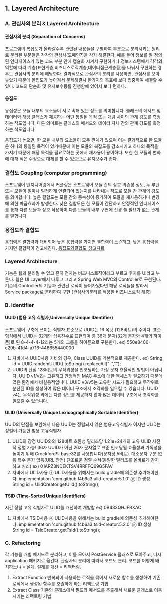 ## 1. Layered Architecture

### A. 관심사의 분리 & Layered Architecture

#### 관심사의 분리 (Separation of Concerns)
프로그램의 복잡도가 올라갈수록 관련된 내용들을 구별하여 부분으로 분리시키는 원리로 분리된 부분들은 각각의 관심사(도메인?)을 각자 해결한다.
예를 들어 정보를 잘 정의된 인터페이스가 있는 코드 부분 안에 캡슐화 시켜서 구현하거나
정보시스템에서 각각의 역할에 따라 계층(표현계층,비즈니스로직계층,데이터접근계층등)을 나눠서 구현하는 경우도 관심사의 분리에 해당한다.
결과적으로 관심사의 분리를 사용하면,
관심사를 모아 놓았기 때문에 몰입도가 높아져서 문제해결시 한가지의 목표에 보다 집중하여 해결할 수 있다.
코드의 단순화 및 유지보수등를 진행함에 있어서 보다 편하다.

#### 응집도
응집성은 모듈 내부의 요소들이 서로 속해 있는 정도를 의미합니다.
클래스의 메서드 및 데이터와 해당 클래스가 제공하는 어떤 통일된 목적 또는 개념 사이의 관계 강도를 측정하는 척도입니다. 
다른 의미로는 클래스의 메서드와 데이터 자체 간의 관계 강도를 측정하는 척도입니다.

응집도가 높으면, 한 모듈 내부의 요소들이 모두 관계가 있으며 이는 결과적으로 한 모듈은 하나의 통일된 목적이 있기때문에 이는 모듈의 복잡도를 감소시키고 하나의 목적을 가지기 때문에 해당 목적을 필요로하는 곳에서 재사용이 용이하다.
또한 한 모듈의 변화에 대해 적은 수정으로 대체를 할 수 있으므로 유지보수가 쉽다.

### 결합도 Coupling (computer programming)
소프트웨어 엔지니어링에서 커플링은 소프트웨어 모듈 간의 상호 의존성 정도, 두 루틴 또는 모듈이 얼마나 밀접하게 연결되어 있는지를 나타내는 척도로 모듈 간 관계의 강도를 의미합니다.
높은 결합도는 모듈 간의 종속성이 증가하여 모듈을 재사용하거나 변경에 의한 파급효과가 발생한다.
낮은 결합도은 한 모듈이 간단하고 안정적인 인터페이스를 통해 다른 모듈과 상호 작용하며 다른 모듈의 내부 구현에 신경 쓸 필요가 없는 관계를 말합니다

### 응집도와 결합도
응집력은 결합력과 대비되어 높은 응집력을 가지면 결합력이 느슨하고, 낮은 응집력을 가지면 결합력이 견고해진다.
[응집도와결합도_참고자료](https://rutgo-letsgo.tistory.com/2270)

### Layered Architecture
기능은 웹과 분리될 수 있고 흔히 전자는 비즈니스로직이라고 부르고 후자를 UI라고 부른다. 웹은 UI Layer에서 다루고 그리고 Spring Web MVC의 Controller로 구현된다.
기존의 Controller의 기능과 관련된 로직이 들어가있다면 해당 로직들을 발라서 Service package로 분리하여 구현 (관심사의분리를 적용한 비즈니스로직 계층)

### B. Identifier
#### UUID (범용 고유 식별자,Universally Unique IDentifier) 
소프트웨어 구축에 쓰이는 식별자 표준으로 UUID는 16 옥텟 (128비트)의 수이다. 
표준 형식에서 UUID는 32개의 십육진수로 표현되며 총 36개 문자(32개 문자와 4개의 하이픈)로 된 8-4-4-4-12라는 5개의 그룹을 하이픈으로 구분한다.
ex) 550e8400-e29b-41d4-a716-446655440000
1) 자바에서 UUID사용
자바의 경우, Class UUID를 기본적으로 제공한다.
ex) String id = UUID.randomUUID().toString().replaceAll("-","");
2) UUID의 단점
128비트의 무작위성을 인코딩하는 가장 문자 효율적인 방법이 아닙니다.
UUID v1/v2는 고유하고 안정적인 MAC 주소에 대한 액세스가 필요하기 때문에 많은 환경에서 비실용적입니다.
UUID v3/v5는 고유한 시드가 필요하고 무작위로 분산된 ID를 생성하여 많은 데이터 구조에서 조각화를 일으킬 수 있습니다.
UUID v4는 무작위성 외에는 다른 정보를 제공하지 않아 많은 데이터 구조에서 조각화를 일으킬 수 있습니다.

#### ULID (Universally Unique Lexicographically Sortable Identifier)
UUID의 단점을 보완해서 나옴
UUID는 정렬되지 않은 범용고유식별자 이지만 ULID는 정렬이 가능한 범용 고유식별자
1) ULID의 장점
UUID와의 128비트 호환성
밀리초당 1.21e+24개의 고유 ULID
사전적 정렬 가능!
36자 UUID가 아닌 26자 문자열로 표준 인코딩됨
효율성과 가독성을 높이기 위해 Crockford의 base32를 사용합니다(문자당 5비트).
대소문자 구분 없음
특수 문자 없음(URL 안전)
단조로운 정렬 순서(동일한 밀리초를 올바르게 감지하고 처리)
ex) 01ARZ3NDEKTSV4RRFFQ69G5FAV
2) 자바에서 ULID사용 
ⓐ ULID사용을 위해서는 build.gradle에 의존성 추가해야한다.
    implementation 'com.github.f4b6a3:ulid-creator:5.1.0'
ⓑ ID 생성
    String id = UlidCreator.getUlid().toString();

#### TSID (Time-Sorted Unique Identifiers)
시간 정렬 고유 식별자로 ULID를 개선하여 개발함
ex) 0B433QHJFBXAC
1) 자바에서 TSID사용
ⓐ ULID사용을 위해서는 build.gradle에 의존성 추가해야한다.
    implementation 'com.github.f4b6a3:tsid-creator:5.2.0'
ⓑ ID 생성
    String id = TsidCreator.getTsid().toString();

### C. Refactoring
각 기능을 개별 메서드로 분리하고, 이를 모아서 PostService 클래스로 모아주고, 다시 application 패키지로 옮긴다.
관심사의 분리에 따라서 코드도 분리. 코드를 어떻게 배치하느냐 = 설계. 설계를 개선 = 리팩터링.

1) Extract Function
반복되어 사용하는 로직을 묶어서 새로운 함수를 생성하여 기존 로직에서 생성된 함수를 호출하게 하는 리팩토링 기법
2) Extract Class
기존의 클래스에서 필드와 메서드를 추출해서 새로운 클래스로 이동시키는 리팩토링 기법
